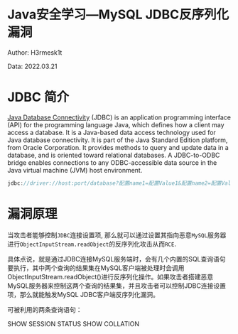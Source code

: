# Java安全学习—MySQL JDBC反序列化漏洞

Author: H3rmesk1t

Data: 2022.03.21

# JDBC 简介
[Java Database Connectivity](https://en.wikipedia.org/wiki/Java_Database_Connectivity) (JDBC) is an application programming interface (API) for the programming language Java, which defines how a client may access a database. It is a Java-based data access technology used for Java database connectivity. It is part of the Java Standard Edition platform, from Oracle Corporation. It provides methods to query and update data in a database, and is oriented toward relational databases. A JDBC-to-ODBC bridge enables connections to any ODBC-accessible data source in the Java virtual machine (JVM) host environment.

```java
jdbc://driver://host:port/database?配置name1=配置Value1&配置name2=配置Value2
```

# 漏洞原理
当攻击者能够控制`JDBC`连接设置项, 那么就可以通过设置其指向恶意`MySQL`服务器进行`ObjectInputStream.readObject`的反序列化攻击从而`RCE`.

具体点说，就是通过JDBC连接MySQL服务端时，会有几个内置的SQL查询语句要执行，其中两个查询的结果集在MySQL客户端被处理时会调用ObjectInputStream.readObject()进行反序列化操作。如果攻击者搭建恶意MySQL服务器来控制这两个查询的结果集，并且攻击者可以控制JDBC连接设置项，那么就能触发MySQL JDBC客户端反序列化漏洞。

可被利用的两条查询语句：

SHOW SESSION STATUS
SHOW COLLATION
